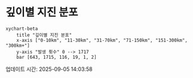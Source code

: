 # 깊이별 지진 분포

```mermaid
xychart-beta
    title "깊이별 지진 분포"
    x-axis ["0-10km", "11-30km", "31-70km", "71-150km", "151-300km", "300km+"]
    y-axis "발생 횟수" 0 --> 1717
    bar [643, 1715, 116, 19, 1, 2]
```

업데이트 시간: 2025-09-05 14:03:58
